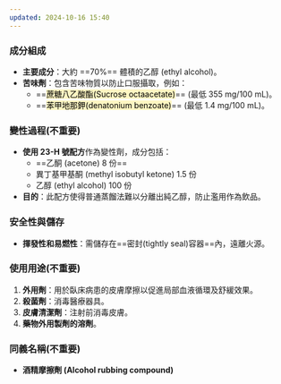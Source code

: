 ```yaml
---
updated: 2024-10-16 15:40
---
```

### 成分組成

- **主要成分**：大約 ==70%== 體積的乙醇 (ethyl alcohol)。
- **苦味劑**：包含苦味物質以防止口服攝取，例如：
    - ==<mark style="background: #FFF3A3A6;">蔗糖八乙酸酯(Sucrose octaacetate)</mark>== (最低 355 mg/100 mL)。
    - ==<mark style="background: #FFF3A3A6;">苯甲地那鉀(denatonium benzoate)</mark>== (最低 1.4 mg/100 mL)。
<!--SR:!2024-10-18,4,270!2024-10-17,1,192!2024-10-15,1,227-->

### 變性過程(不重要)

- **使用 23-H 號配方**作為變性劑，成分包括：
    - ==乙酮 (acetone) 8 份==
    - 異丁基甲基酮 (methyl isobutyl ketone) 1.5 份
    - 乙醇 (ethyl alcohol) 100 份
- **目的**：此配方使得普通蒸餾法難以分離出純乙醇，防止濫用作為飲品。
<!--SR:!2024-10-17,1,212-->

### 安全性與儲存

- **揮發性和易燃性**：需儲存在==密封(tightly seal)容器==內，遠離火源。 <!--SR:!2024-10-15,1,228-->

### 使用用途(不重要)

1. **外用劑**：用於臥床病患的皮膚摩擦以促進局部血液循環及舒緩效果。
2. **殺菌劑**：消毒醫療器具。
3. **皮膚清潔劑**：注射前消毒皮膚。
4. **藥物外用製劑的溶劑**。

### 同義名稱(不重要)

- **酒精摩擦劑 (Alcohol rubbing compound)**